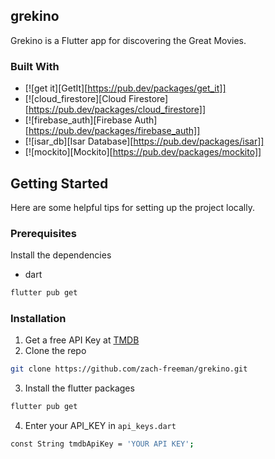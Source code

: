 ## grekino

Grekino is a Flutter app for discovering the Great Movies.


### Built With

* [![get it][GetIt][https://pub.dev/packages/get_it]]
* [![cloud_firestore][Cloud Firestore][https://pub.dev/packages/cloud_firestore]]
* [![firebase_auth][Firebase Auth][https://pub.dev/packages/firebase_auth]]
* [![isar_db][Isar Database][https://pub.dev/packages/isar]]
* [![mockito][Mockito][https://pub.dev/packages/mockito]]

## Getting Started

Here are some helpful tips for setting up the project locally.

### Prerequisites

Install the dependencies
* dart
```sh
flutter pub get
```

### Installation

1. Get a free API Key at [TMDB](https://developer.themoviedb.org/docs/getting-started)
2. Clone the repo
```sh
git clone https://github.com/zach-freeman/grekino.git
```
3. Install the flutter packages
```sh
flutter pub get
```
4. Enter your API_KEY in `api_keys.dart`
```sh
const String tmdbApiKey = 'YOUR API KEY';
```

